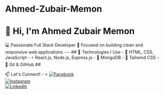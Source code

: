 # Ahmed-Zubair-Memon
# 👋 Hi, I'm Ahmed Zubair Memon 
💻 Passionate Full Stack Developer   🎯 Focused on building clean and responsive web applications  ---  ## 🚀 Technologies I Use - 🧱 HTML, CSS, JavaScript   - ⚡ React.js, Node.js, Express.js   - 💾 MongoDB   - 🎨 Tailwind CSS   - 🧰 Git &amp; GitHub ## 

📫 Let's Connect! - > 
[![Facebook](https://img.shields.io/badge/Facebook-1877F2?style=for-the-badge&logo=facebook&logoColor=white)](https://facebook.com/ahmedzubair)  
[![Instagram](https://img.shields.io/badge/Instagram-E4405F?style=for-the-badge&logo=instagram&logoColor=white)](https://instagram.com/ahmed.zubair.memon)  
[![LinkedIn](https://img.shields.io/badge/LinkedIn-0A66C2?style=for-the-badge&logo=linkedin&logoColor=white)](https://linkedin.com/in/ahmedzubairmemon)
